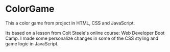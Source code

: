 # ColorGame

This a color game from project in HTML, CSS and JavaScript.

Its based on a lesson from Colt Steele's  online course: Web Developer Boot Camp. 
I made some personalize changes in some of the CSS styling and game logic in JavaScript. 